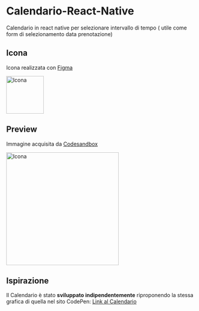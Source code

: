 # Calendario-React-Native



Calendario in react native per selezionare intervallo di tempo ( utile come form di selezionamento data prenotazione)

## Icona

Icona realizzata con [Figma](https://www.figma.com)

<img src="https://github.com/vittorioPiotti/Calendario-React-Native/blob/main/icona.png" alt="Icona" width="100"/>


## Preview

Immagine acquisita da [Codesandbox](https://ygmq5s.csb.app/Calendario)

<img src="https://github.com/vittorioPiotti/Calendario-React-Native/blob/main/calendar.gif" alt="Icona" width="300"/>


## Ispirazione

Il Calendario è stato **sviluppato indipendentemente** riproponendo la stessa grafica di quella nel sito CodePen: [Link al Calendario](https://codepen.io/sawyer22/pen/ddYroL) 








